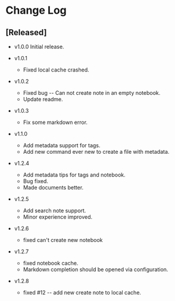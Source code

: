 # Change Log

## [Released]
- v1.0.0 Initial release.

- v1.0.1
    - Fixed local cache crashed.

- v1.0.2
    - Fixed bug -- Can not create note in an empty notebook.
    - Update readme.

- v1.0.3
    - Fix some markdown error.

- v1.1.0
    - Add metadata support for tags.
    - Add new command ever new to create a file with metadata.

- v1.2.4
    - Add metadata tips for tags and notebook.
    - Bug fixed.
    - Made documents better.

- v1.2.5
    - Add search note support.
    - Minor experience improved.

- v1.2.6
    - fixed can't create new notebook

- v1.2.7
    - fixed notebook cache.
    - Markdown completion should be opened via configuration.

- v1.2.8
    - fixed #12 -- add new create note to local cache.